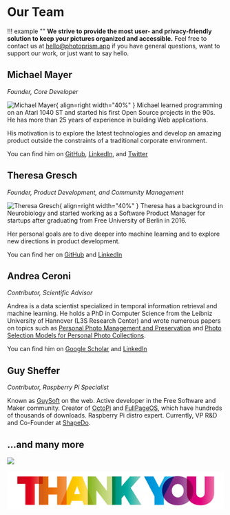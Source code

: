 # Our Team

!!! example ""
    **We strive to provide the most user- and privacy-friendly solution to keep your pictures organized and accessible.** Feel free to contact us at [hello@photoprism.app](mailto:hello@photoprism.app) if you have general questions, want to support our work, or just want to say hello.

## Michael Mayer ##

*Founder, Core Developer*

![Michael Mayer](https://dl.photoprism.app/img/team/michael-mayer-800x600.jpg){ align=right width="40%" }
Michael learned programming on an Atari 1040 ST and started his first Open Source projects in the 90s. He has more than 25 years of experience in building Web applications.

His motivation is to explore the latest technologies and develop an amazing product outside the constraints of a traditional corporate environment.

You can find him on [GitHub](https://github.com/lastzero), [LinkedIn](https://www.linkedin.com/in/lastzero/), and [Twitter](https://twitter.com/lastzero)

## Theresa Gresch ##

*Founder, Product Development, and Community Management*

![Theresa Gresch](https://dl.photoprism.app/img/team/theresa-gresch-800x600.jpg){ align=right width="40%" }
Theresa has a background in Neurobiology and started working as a Software Product Manager for startups after graduating from Free University of Berlin in 2016.

Her personal goals are to dive deeper into machine learning and to explore new directions in product development.

You can find her on [GitHub](https://github.com/graciousgrey) and [LinkedIn](https://www.linkedin.com/in/theresa-gresch-886924103/)

## Andrea Ceroni ##

*Contributor, Scientific Advisor*

Andrea is a data scientist specialized in temporal information retrieval and machine learning.
He holds a PhD in Computer Science from the Leibniz University of Hannover (L3S Research Center) and wrote numerous papers on topics such as
[Personal Photo Management and Preservation](https://www.researchgate.net/profile/Andrea_Ceroni/publication/323222448_Personal_Photo_Management_and_Preservation/links/5a995f8da6fdcc3cbac8fa59/Personal-Photo-Management-and-Preservation.pdf)
and [Photo Selection Models for Personal Photo Collections](https://www.iti.gr/~bmezaris/publications/hmmp@icme2015_2_preprint.pdf).

You can find him on [Google Scholar](https://scholar.google.de/citations?user=JHsQY5YAAAAJ&hl=en) and [LinkedIn](https://www.linkedin.com/in/andrea-ceroni/)

## Guy Sheffer ##

*Contributor, Raspberry Pi Specialist*

Known as [GuySoft](https://github.com/guysoft) on the web. Active developer in the Free Software and Maker community.
Creator of [OctoPi](https://github.com/guysoft/OctoPi) and [FullPageOS](https://github.com/guysoft/FullPageOS), 
which have hundreds of thousands of downloads. Raspberry Pi distro expert. 
Currently, VP R&D and Co-Founder at [ShapeDo](https://shapedo.com/).

## ...and many more ##

<a href="https://github.com/photoprism/photoprism/graphs/contributors">
  <img src="https://dl.photoprism.org/img/social/contibutors.svg" />
</a>

![THANK YOU](img/thank-you-colorful-1500x260.png)
